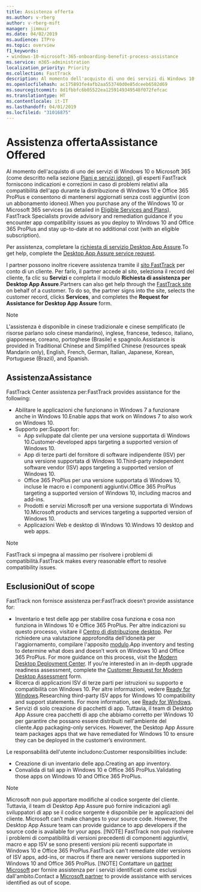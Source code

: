 ```yaml
---
title: Assistenza offerta
ms.author: v-rberg
author: v-rberg-msft
manager: jimmuir
ms.date: 04/02/2019
ms.audience: ITPro
ms.topic: overview
f1_keywords:
- windows-10-microsoft-365-onboarding-benefit-process-assistance
ms.service: m365-administration
localization_priority: Priority
ms.collection: FastTrack
description: Al momento dell'acquisto di uno dei servizi di Windows 10 o Microsoft 365, gli esperti FastTrack forniscono indicazioni e correzioni per la distribuzione di Windows 10 e Office 365 ProPlus e consentono di mantenersi aggiornati senza costi aggiuntivi (con un abbonamento idoneo).
ms.openlocfilehash: ac175893fe4afb2aa553740d0e85dceeb6582d69
ms.sourcegitcommit: 8d1fbbfc6b05522ea1259149349548f072fefcac
ms.translationtype: HT
ms.contentlocale: it-IT
ms.lasthandoff: 04/01/2019
ms.locfileid: "31016875"
---
```

# <a name="assistance-offered"></a><span data-ttu-id="d0362-103">Assistenza offerta</span><span class="sxs-lookup"><span data-stu-id="d0362-103">Assistance Offered</span></span>  

<span data-ttu-id="d0362-104">Al momento dell'acquisto di uno dei servizi di Windows 10 o Microsoft 365 (come descritto nella sezione [Piani e servizi idonei](M365-eligible-services-and-plans.md)), gli esperti FastTrack forniscono indicazioni e correzioni in caso di problemi relativi alla compatibilità dell'app durante la distribuzione di Windows 10 e Office 365 ProPlus e consentono di mantenersi aggiornati senza costi aggiuntivi (con un abbonamento idoneo).</span><span class="sxs-lookup"><span data-stu-id="d0362-104">When you purchase any of the Windows 10 or Microsoft 365 services (as detailed in [Eligible Services and Plans](M365-eligible-services-and-plans.md)), FastTrack Specialists provide advisory and remediation guidance if you encounter app compatibility issues as you deploy to Windows 10 and Office 365 ProPlus and stay up-to-date at no additional cost (with an eligible subscription).</span></span>

<span data-ttu-id="d0362-105">Per assistenza, completare la [richiesta di servizio Desktop App Assure](https://go.microsoft.com/fwlink/?linkid=2022721).</span><span class="sxs-lookup"><span data-stu-id="d0362-105">To get help, complete the [Desktop App Assure service request](https://go.microsoft.com/fwlink/?linkid=2022721).</span></span>

<span data-ttu-id="d0362-p101">I partner possono inoltre ricevere assistenza tramite il [sito FastTrack](https://go.microsoft.com/fwlink/?linkid=780698) per conto di un cliente. Per farlo, il partner accede al sito, seleziona il record del cliente, fa clic su **Servizi** e completa il modulo **Richiesta di assistenza per Desktop App Assure**.</span><span class="sxs-lookup"><span data-stu-id="d0362-p101">Partners can also get help through the [FastTrack site](https://go.microsoft.com/fwlink/?linkid=780698) on behalf of a customer. To do so, the partner signs into the site, selects the customer record, clicks **Services**, and completes the **Request for Assistance for Desktop App Assure** form.</span></span>

> [!NOTE]
> <span data-ttu-id="d0362-108">L'assistenza è disponibile in cinese tradizionale e cinese semplificato (le risorse parlano solo cinese mandarino), inglese, francese, tedesco, italiano, giapponese, coreano, portoghese (Brasile) e spagnolo.</span><span class="sxs-lookup"><span data-stu-id="d0362-108">Assistance is provided in Traditional Chinese and Simplified Chinese (resources speak Mandarin only), English, French, German, Italian, Japanese, Korean, Portuguese (Brazil), and Spanish.</span></span> 

## <a name="assistance"></a><span data-ttu-id="d0362-109">Assistenza</span><span class="sxs-lookup"><span data-stu-id="d0362-109">Assistance</span></span>

<span data-ttu-id="d0362-110">FastTrack Center assistenza per:</span><span class="sxs-lookup"><span data-stu-id="d0362-110">FastTrack provides assistance for the following:</span></span>
- <span data-ttu-id="d0362-111">Abilitare le applicazioni che funzionano in Windows 7 a funzionare anche in Windows 10.</span><span class="sxs-lookup"><span data-stu-id="d0362-111">Enable apps that work on Windows 7 to also work on Windows 10.</span></span>
- <span data-ttu-id="d0362-112">Supporto per:</span><span class="sxs-lookup"><span data-stu-id="d0362-112">Support for:</span></span>
    - <span data-ttu-id="d0362-113">App sviluppate dal cliente per una versione supportata di Windows 10.</span><span class="sxs-lookup"><span data-stu-id="d0362-113">Customer-developed apps targeting a supported version of Windows 10.</span></span>
    - <span data-ttu-id="d0362-114">App di terze parti del fornitore di software indipendente (ISV) per una versione supportata di Windows 10.</span><span class="sxs-lookup"><span data-stu-id="d0362-114">Third-party independent software vendor (ISV) apps targeting a supported version of Windows 10.</span></span>
    - <span data-ttu-id="d0362-115">Office 365 ProPlus per una versione supportata di Windows 10, incluse le macro e i componenti aggiuntivi.</span><span class="sxs-lookup"><span data-stu-id="d0362-115">Office 365 ProPlus targeting a supported version of Windows 10, including macros and add-ins.</span></span>
    - <span data-ttu-id="d0362-116">Prodotti e servizi Microsoft per una versione supportata di Windows 10.</span><span class="sxs-lookup"><span data-stu-id="d0362-116">Microsoft products and services targeting a supported version of Windows 10.</span></span>
    - <span data-ttu-id="d0362-117">Applicazioni Web e desktop di Windows 10.</span><span class="sxs-lookup"><span data-stu-id="d0362-117">Windows 10 desktop and web apps.</span></span>
> [!NOTE]
> <span data-ttu-id="d0362-118">FastTrack si impegna al massimo per risolvere i problemi di compatibilità.</span><span class="sxs-lookup"><span data-stu-id="d0362-118">FastTrack makes every reasonable effort to resolve compatibility issues.</span></span> 

## <a name="out-of-scope"></a><span data-ttu-id="d0362-119">Esclusioni</span><span class="sxs-lookup"><span data-stu-id="d0362-119">Out of scope</span></span>

<span data-ttu-id="d0362-120">FastTrack non fornisce assistenza per:</span><span class="sxs-lookup"><span data-stu-id="d0362-120">FastTrack doesn’t provide assistance for:</span></span>
- <span data-ttu-id="d0362-p102">Inventario e test delle app per stabilire cosa funziona e cosa non funziona in Windows 10 e Office 365 ProPlus. Per altre indicazioni su questo processo, visitare il [Centro di distribuzione desktop](https://go.microsoft.com/fwlink/?linkid=2080140). Per richiedere una valutazione approfondita dell'idoneità per l'aggiornamento, compilare l'apposito [modulo](https://go.microsoft.com/fwlink/?linkid=2053818).</span><span class="sxs-lookup"><span data-stu-id="d0362-p102">App inventory and testing to determine what does and doesn’t work on Windows 10 and Office 365 ProPlus. For more guidance on this process, visit the [Modern Desktop Deployment Center](https://go.microsoft.com/fwlink/?linkid=2080140). If you’re interested in an in-depth upgrade readiness assessment, complete the [Customer Request for Modern Desktop Assessment](https://go.microsoft.com/fwlink/?linkid=2053818) form.</span></span>
- <span data-ttu-id="d0362-p103">Ricerca di applicazioni ISV di terze parti per istruzioni su supporto e compatibilità con Windows 10. Per altre informazioni, vedere [Ready for Windows](https://go.microsoft.com/fwlink/?linkid=2054580).</span><span class="sxs-lookup"><span data-stu-id="d0362-p103">Researching third-party ISV apps for Windows 10 compatibility and support statements. For more information, see [Ready for Windows](https://go.microsoft.com/fwlink/?linkid=2054580).</span></span>
- <span data-ttu-id="d0362-p104">Servizi di solo creazione di pacchetti di app. Tuttavia, il team di Desktop App Assure crea pacchetti di app che abbiamo corretto per Windows 10 per garantire che possano essere distribuiti nell'ambiente del cliente.</span><span class="sxs-lookup"><span data-stu-id="d0362-p104">App packaging-only services. However, the Desktop App Assure team packages apps that we have remediated for Windows 10 to ensure they can be deployed in the customer’s environment.</span></span>

<span data-ttu-id="d0362-128">Le responsabilità dell'utente includono:</span><span class="sxs-lookup"><span data-stu-id="d0362-128">Customer responsibilities include:</span></span>
- <span data-ttu-id="d0362-129">Creazione di un inventario delle app.</span><span class="sxs-lookup"><span data-stu-id="d0362-129">Creating an app inventory.</span></span>
- <span data-ttu-id="d0362-130">Convalida di tali app in Windows 10 e Office 365 ProPlus.</span><span class="sxs-lookup"><span data-stu-id="d0362-130">Validating those apps on Windows 10 and Office 365 ProPlus.</span></span>
> [!NOTE]
> <span data-ttu-id="d0362-p105">Microsoft non può apportare modifiche al codice sorgente del cliente. Tuttavia, il team di Desktop App Assure può fornire indicazioni agli sviluppatori di app se il codice sorgente è disponibile per le applicazioni del cliente. </span><span class="sxs-lookup"><span data-stu-id="d0362-p105">Microsoft can’t make changes to your source code. However, the Desktop App Assure team can provide guidance to app developers if the source code is available for your apps. </span></span>[!NOTE]
> <span data-ttu-id="d0362-p106">FastTrack non può risolvere i problemi di compatibilità di versioni precedenti di componenti aggiuntivi, macro e app ISV se sono presenti versioni più recenti supportate in Windows 10 e Office 365 ProPlus.</span><span class="sxs-lookup"><span data-stu-id="d0362-p106">FastTrack can't remediate older versions of ISV apps, add-ins, or macros if there are newer versions supported in Windows 10 and Office 365 ProPlus. </span></span>[!NOTE]
> <span data-ttu-id="d0362-134">Contattare un [partner Microsoft](https://go.microsoft.com/fwlink/?linkid=2080150) per fornire assistenza per i servizi identificati come esclusi dall'ambito.</span><span class="sxs-lookup"><span data-stu-id="d0362-134">Contact a [Microsoft partner](https://go.microsoft.com/fwlink/?linkid=2080150) to provide assistance with services identified as out of scope.</span></span>
